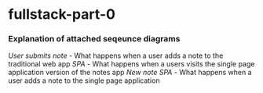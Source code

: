 # fullstack-part-0

### Explanation of attached seqeunce diagrams 
*User submits note* - What happens when a user adds a note to the traditional web app 
*SPA* - What happens when a users visits the single page application version of the notes app 
*New note SPA* - What happens when a user adds a note to the single page application
